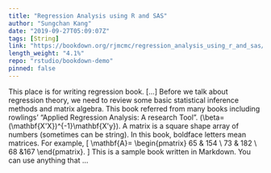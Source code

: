 ```yaml
---
title: "Regression Analysis using R and SAS"
author: "Sungchan Kang"
date: "2019-09-27T05:09:07Z"
tags: [String]
link: "https://bookdown.org/rjmcmc/regression_analysis_using_r_and_sas/"
length_weight: "4.1%"
repo: "rstudio/bookdown-demo"
pinned: false
---
```


This place is for writing regression book. [...] Before we talk about regression theory, we need to review some basic statistical inference methods and matrix algebra. This book referred from many books including rowlings’ “Applied Regression Analysis: A research Tool”. \(\beta=(\mathbf{X'X})^{-1}\mathbf{X'y}\). A matrix is a square shape array of numbers (sometimes can be string). In this book, boldface letters mean matrices. For example,
\[
\mathbf{A}=
\begin{pmatrix}
65 & 154 \\
73 & 182 \\
68 &167
\end{pmatrix}.
\] This is a sample book written in Markdown. You can use anything that ...

